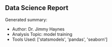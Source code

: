 ## Data Science Report

Generated summary:

- Author: Dr. Jimmy Haynes
- Analysis Topic: model training
- Tools Used: ['statsmodels', 'pandas', 'seaborn']
